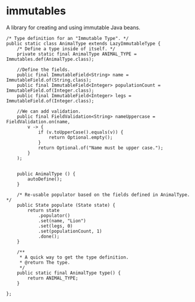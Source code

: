 # immutables
A library for creating and using immutable Java beans.


    /* Type definition for an "Immutable Type". */
    public static class AnimalType extends LazyImmutableType {
        /* Define a type inside of itself. */
        private static final AnimalType ANIMAL_TYPE = Immutables.def(AnimalType.class);

        //Define the fields.
        public final ImmutableField<String> name = ImmutableField.of(String.class);
        public final ImmutableField<Integer> populationCount = ImmutableField.of(Integer.class);
        public final ImmutableField<Integer> legs = ImmutableField.of(Integer.class);

        //We can add validation.
        public final FieldValidation<String> nameUppercase = FieldValidation.on(name,
            v -> {
                if (v.toUpperCase().equals(v)) {
                    return Optional.empty();
                }
                return Optional.of("Name must be upper case.");
            }
        );


        public AnimalType () {
            autoDefine();
        }

        /* Re-usable populator based on the fields defined in AnimalType. */
        public State populate (State state) {
            return state
                .populator()
                .set(name, "Lion")
                .set(legs, 0)
                .set(populationCount, 1)
                .done();
        }

        /**
         * A quick way to get the type definition.
         * @return The type.
         */
        public static final AnimalType type() {
            return ANIMAL_TYPE;
        }

    };
